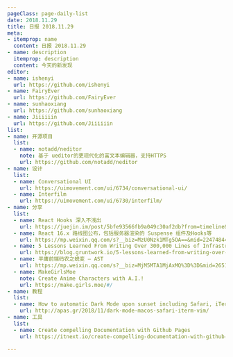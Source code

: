 ```yaml
---
pageClass: page-daily-list
date: 2018.11.29
title: 日报 2018.11.29
meta:
- itemprop: name
  content: 日报 2018.11.29
- name: description
  itemprop: description
  content: 今天的新发现
editor:
- name: ishenyi
  url: https://github.com/ishenyi
- name: FairyEver
  url: https://github.com/FairyEver
- name: sunhaoxiang
  url: https://github.com/sunhaoxiang
- name: Jiiiiiin
  url: https://github.com/Jiiiiiin
list:
- name: 开源项目
  list:
  - name: notadd/neditor
    note: 基于 ueditor的更现代化的富文本编辑器，支持HTTPS
    url: https://github.com/notadd/neditor
- name: 设计
  list:
  - name: Conversational UI
    url: https://uimovement.com/ui/6734/conversational-ui/
  - name: Interfilm
    url: https://uimovement.com/ui/6730/interfilm/
- name: 分享
  list:
  - name: React Hooks 深入不浅出
    url: https://juejin.im/post/5bfe93566fb9a049c30af2db?from=timeline&isappinstalled=0
  - name: React 16.x 路线图公布，包括服务器渲染的 Suspense 组件及Hooks等
    url: https://mp.weixin.qq.com/s?__biz=MzU0Nzk1MTg5OA==&mid=2247484459&idx=1&sn=af40c897b9a8bdbb110c0ec6ff189f96&chksm=fb47c05ecc304948b90f6a03d79f9a0c9373a7005273edfaaa93a52e4a935a73b039a792bfbc&xtrack=1&scene=90&sessionid=1543406791&ascene=56&devicetype=android-24&version=2607033a&nettype=cmnet&abtest_cookie=BQABAAoACwANABIAFAAFACOXHgBXmR4AiJkeAJuZHgChmR4AAAA%3D&lang=zh_CN&pass_ticket=UnnbkAO9u%2BNkR5baIe5KP10mGoFLACmEI2l7Cx9h0PM%3D&wx_header=1
  - name: 5 Lessons Learned From Writing Over 300,000 Lines of Infrastructure Code
    url: https://blog.gruntwork.io/5-lessons-learned-from-writing-over-300-000-lines-of-infrastructure-code-36ba7fadeac1
  - name: 平庸前端码农之蜕变 — AST
    url: https://mp.weixin.qq.com/s?__biz=MjM5MTA1MjAxMQ%3D%3D&mid=2651230568&idx=1&sn=1f6f1de7316f7a57c3209b6faa1ed9a4#wechat_redirect
  - name: MakeGirlsMoe
    note: Create Anime Characters with A.I.!
    url: https://make.girls.moe/#/
- name: 教程
  list:
  - name: How to automatic Dark Mode upon sunset including Safari, iTerm, Vim in macOS
    url: http://apas.gr/2018/11/dark-mode-macos-safari-iterm-vim/
- name: 工具
  list:
  - name: Create compelling Documentation with Github Pages
    url: https://itnext.io/create-compelling-documentation-with-github-pages-16e4149efe9e

---
```


<daily-list v-bind="$page.frontmatter"/>
